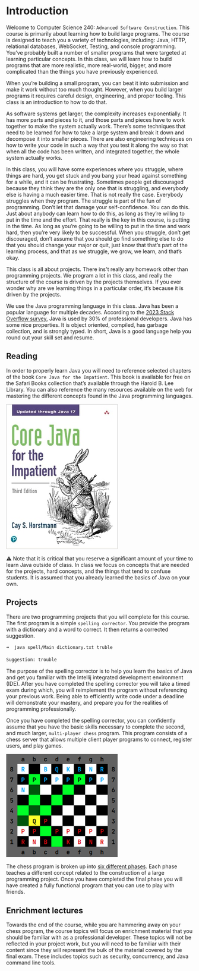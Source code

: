 # Introduction

Welcome to Computer Science 240: `Advanced Software Construction`. This course is primarily about learning how to build large programs. The course is designed to teach you a variety of technologies, including: Java, HTTP, relational databases, WebSocket, Testing, and console programming. You’ve probably built a number of smaller programs that were targeted at learning particular concepts. In this class, we will learn how to build programs that are more realistic, more real-world, bigger, and more complicated than the things you have previously experienced.

When you’re building a small program, you can beat it into submission and make it work without too much thought. However, when you build larger programs it requires careful design, engineering, and proper tooling. This class is an introduction to how to do that.

As software systems get larger, the complexity increases exponentially. It has more parts and pieces to it, and those parts and pieces have to work together to make the system actually work. There’s some techniques that need to be learned for how to take a large system and break it down and decompose it into smaller pieces. There are also engineering techniques on how to write your code in such a way that you test it along the way so that when all the code has been written, and integrated together, the whole system actually works.

In this class, you will have some experiences where you struggle, where things are hard, you get stuck and you bang your head against something for a while, and it can be frustrating. Sometimes people get discouraged because they think they are the only one that is struggling, and everybody else is having a much easier time. That is not really the case. Everybody struggles when they program. The struggle is part of the fun of programming. Don’t let that damage your self-confidence. You can do this. Just about anybody can learn how to do this, as long as they’re willing to put in the time and the effort. That really is the key in this course, is putting in the time. As long as you’re going to be willing to put in the time and work hard, then you’re very likely to be successful. When you struggle, don’t get discouraged, don’t assume that you should go find something else to do that you should change your major or quit, just know that that’s part of the learning process, and that as we struggle, we grow, we learn, and that’s okay.

This class is all about projects. There ins't really any homework other than programming projects. We program a lot in this class, and really the structure of the course is driven by the projects themselves. If you ever wonder why are we learning things in a particular order, it’s because it is driven by the projects.

We use the Java programming language in this class. Java has been a popular language for multiple decades. According to the [2023 Stack Overflow survey](https://survey.stackoverflow.co/2023/#most-popular-technologies-language-prof), Java is used by 30% of professional developers. Java has some nice properties. It is object oriented, compiled, has garbage collection, and is strongly typed. In short, Java is a good language help you round out your skill set and resume.

## Reading

In order to properly learn Java you will need to reference selected chapters of the book `Core Java for the Impatient`. This book is available for free on the Safari Books collection that’s available through the Harold B. Lee Library. You can also reference the many resources available on the web for mastering the different concepts found in the Java programming languages.

![Java for the Impatient](CoreJavaForTheImpatient3rdEdition.jpg)

⚠ Note that it is critical that you reserve a significant amount of your time to learn Java outside of class. In class we focus on concepts that are needed for the projects, hard concepts, and the things that tend to confuse students. It is assumed that you already learned the basics of Java on your own.

## Projects

There are two programming projects that you will complete for this course. The first program is a simple `spelling corrector`. You provide the program with a dictionary and a word to correct. It then returns a corrected suggestion.

```sh
➜  java spell/Main dictionary.txt truble

Suggestion: trouble
```

The purpose of the spelling corrector is to help you learn the basics of Java and get you familiar with the Intellij integrated development environment (IDE). After you have completed the spelling corrector you will take a timed exam during which, you will reimplement the program without referencing your previous work. Being able to efficiently write code under a deadline will demonstrate your mastery, and prepare you for the realities of programming professionally.

Once you have completed the spelling corrector, you can confidently assume that you have the basic skills necessary to complete the second, and much larger, `multi-player chess` program. This program consists of a chess server that allows multiple client player programs to connect, register users, and play games.

![Chess game](highlight-moves.png)

The chess program is broken up into [six different phases](../../chess/chess.md). Each phase teaches a different concept related to the construction of a large programming project. Once you have completed the final phase you will have created a fully functional program that you can use to play with friends.

## Enrichment lectures

Towards the end of the course, while you are hammering away on your chess program, the course topics will focus on enrichment material that you should be familiar with as a professional developer. These topics will not be reflected in your project work, but you will need to be familiar with their content since they will represent the bulk of the material covered by the final exam. These includes topics such as security, concurrency, and Java command line tools.
